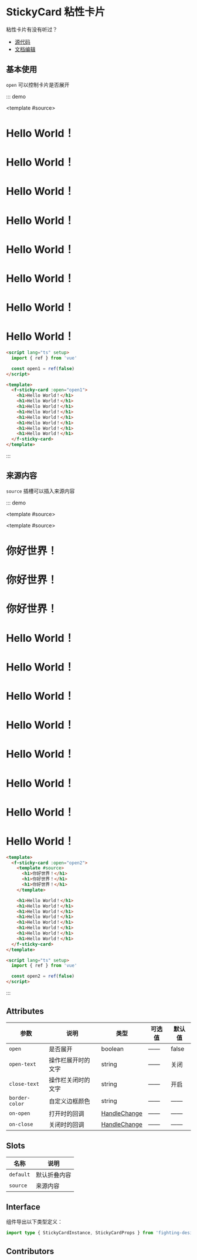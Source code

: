 # StickyCard 粘性卡片

粘性卡片有没有听过？

- [源代码](https://github.com/FightingDesign/fighting-design/tree/master/packages/fighting-design/sticky-card)
- [文档编辑](https://github.com/FightingDesign/fighting-design/blob/master/docs/docs/components/sticky-card.md)

## 基本使用

`open` 可以控制卡片是否展开

::: demo

<template #source>
<f-sticky-card :open="open1">

  <h1>Hello World！</h1>
  <h1>Hello World！</h1>
  <h1>Hello World！</h1>
  <h1>Hello World！</h1>
  <h1>Hello World！</h1>
  <h1>Hello World！</h1>
  <h1>Hello World！</h1>
  <h1>Hello World！</h1>
</f-sticky-card>
</template>

```html
<script lang="ts" setup>
  import { ref } from 'vue'

  const open1 = ref(false)
</script>

<template>
  <f-sticky-card :open="open1">
    <h1>Hello World！</h1>
    <h1>Hello World！</h1>
    <h1>Hello World！</h1>
    <h1>Hello World！</h1>
    <h1>Hello World！</h1>
    <h1>Hello World！</h1>
    <h1>Hello World！</h1>
    <h1>Hello World！</h1>
  </f-sticky-card>
</template>
```

:::

## 来源内容

`source` 插槽可以插入来源内容

::: demo

<template #source>
<f-sticky-card :open="open2">

<template #source>

<h1>你好世界！</h1>
<h1>你好世界！</h1>
<h1>你好世界！</h1>
</template>

  <h1>Hello World！</h1>
  <h1>Hello World！</h1>
  <h1>Hello World！</h1>
  <h1>Hello World！</h1>
  <h1>Hello World！</h1>
  <h1>Hello World！</h1>
  <h1>Hello World！</h1>
  <h1>Hello World！</h1>
</f-sticky-card>
</template>

```html
<template>
  <f-sticky-card :open="open2">
    <template #source>
      <h1>你好世界！</h1>
      <h1>你好世界！</h1>
      <h1>你好世界！</h1>
    </template>

    <h1>Hello World！</h1>
    <h1>Hello World！</h1>
    <h1>Hello World！</h1>
    <h1>Hello World！</h1>
    <h1>Hello World！</h1>
    <h1>Hello World！</h1>
    <h1>Hello World！</h1>
    <h1>Hello World！</h1>
  </f-sticky-card>
</template>

<script lang="ts" setup>
  import { ref } from 'vue'

  const open2 = ref(false)
</script>
```

:::

## Attributes

| 参数           | 说明               | 类型                                                               | 可选值 | 默认值 |
| -------------- | ------------------ | ------------------------------------------------------------------ | ------ | ------ |
| `open`         | 是否展开           | boolean                                                            | ——     | false  |
| `open-text`    | 操作栏展开时的文字 | string                                                             | ——     | 关闭   |
| `close-text`   | 操作栏关闭时的文字 | string                                                             | ——     | 开启   |
| `border-color` | 自定义边框颜色     | string                                                             | ——     | ——     |
| `on-open`      | 打开时的回调       | <a href="/components/interface.html#handlechange">HandleChange</a> | ——     | ——     |
| `on-close`     | 关闭时的回调       | <a href="/components/interface.html#handlechange">HandleChange</a> | ——     | ——     |

## Slots

| 名称      | 说明         |
| --------- | ------------ |
| `default` | 默认折叠内容 |
| `source`  | 来源内容     |

## Interface

组件导出以下类型定义：

```ts
import type { StickyCardInstance, StickyCardProps } from 'fighting-design'
```

## Contributors

<a href="https://github.com/Tyh2001" target="_blank">
  <f-avatar round src="https://avatars.githubusercontent.com/u/73180970?v=4" />
</a>

<script setup lang="ts">
  import { ref } from 'vue'

  const open1 = ref(false)
  const open2 = ref(false)
</script>
